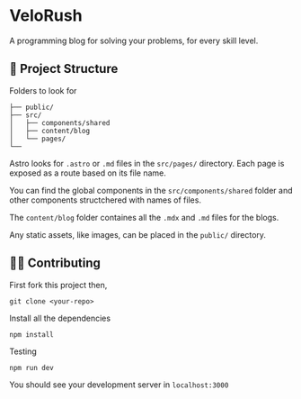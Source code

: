 # VeloRush

A programming blog for solving your problems, for every skill level.

## 🚀 Project Structure

Folders to look for

```
├── public/
├── src/
│   ├── components/shared
│   ├── content/blog
│   └── pages/
└──
```

Astro looks for `.astro` or `.md` files in the `src/pages/` directory. Each page is exposed as a route based on its file name.

You can find the global components in the `src/components/shared` folder and other components structchered with names of files.

The `content/blog` folder containes all the `.mdx` and `.md` files for the blogs.

Any static assets, like images, can be placed in the `public/` directory.

## 👷‍♂️ Contributing

First fork this project then,

```shell
git clone <your-repo>
```

Install all the dependencies

```shell
npm install
```

Testing

```shell
npm run dev
```

You should see your development server in `localhost:3000`
